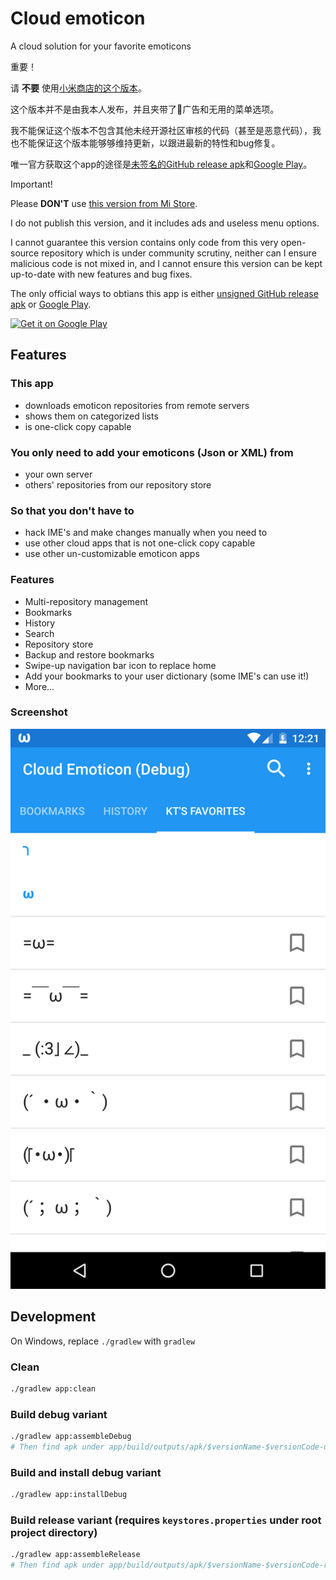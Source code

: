 # Cloud emoticon

A cloud solution for your favorite emoticons

重要！

请 **不要** 使用[小米商店的这个版本](http://app.mi.com/details?id=com.vrem.yunwenzisyj)。

这个版本并不是由我本人发布，并且夹带了广告和无用的菜单选项。

我不能保证这个版本不包含其他未经开源社区审核的代码（甚至是恶意代码），我也不能保证这个版本能够够维持更新，以跟进最新的特性和bug修复。

唯一官方获取这个app的途径是[未签名的GitHub release apk](https://github.com/cloud-emoticon/cloudemoji/releases)和[Google Play](https://play.google.com/store/apps/details?id=org.ktachibana.cloudemoji)。

Important!

Please **DON'T** use [this version from Mi Store](http://app.mi.com/details?id=com.vrem.yunwenzisyj).

I do not publish this version, and it includes ads and useless menu options.

I cannot guarantee this version contains only code from this very open-source repository which is under community scrutiny, neither can I ensure malicious code is not mixed in, and I cannot ensure this version can be kept up-to-date with new features and bug fixes.

The only official ways to obtians this app is either [unsigned GitHub release apk](https://github.com/cloud-emoticon/cloudemoji/releases) or [Google Play](https://play.google.com/store/apps/details?id=org.ktachibana.cloudemoji).

<a href="https://play.google.com/store/apps/details?id=org.ktachibana.cloudemoji&utm_source=global_co&utm_medium=prtnr&utm_content=Mar2515&utm_campaign=PartBadge&pcampaignid=MKT-AC-global-none-all-co-pr-py-PartBadges-Oct1515-1"><img alt="Get it on Google Play" src="https://play.google.com/intl/en_us/badges/images/apps/en-play-badge.png" /></a>

## Features

### This app
* downloads emoticon repositories from remote servers
* shows them on categorized lists
* is one-click copy capable

### You only need to add your emoticons (Json or XML) from
* your own server
* others' repositories from our repository store

### So that you don't have to
* hack IME's and make changes manually when you need to
* use other cloud apps that is not one-click copy capable
* use other un-customizable emoticon apps

### Features
* Multi-repository management
* Bookmarks
* History
* Search
* Repository store
* Backup and restore bookmarks
* Swipe-up navigation bar icon to replace home
* Add your bookmarks to your user dictionary (some IME's can use it!)
* More...

### Screenshot
![screenshot](https://raw.githubusercontent.com/KTachibanaM/cloudemoji/master/screenshots/phone/repo.png)

## Development

On Windows, replace `./gradlew` with `gradlew`

### Clean
```bash
./gradlew app:clean
```

### Build debug variant
```bash
./gradlew app:assembleDebug
# Then find apk under app/build/outputs/apk/$versionName-$versionCode-debug.apk
```

### Build and install debug variant
```bash
./gradlew app:installDebug
```

### Build release variant (requires `keystores.properties` under root project directory)
```bash
./gradlew app:assembleRelease
# Then find apk under app/build/outputs/apk/$versionName-$versionCode-release.apk
```